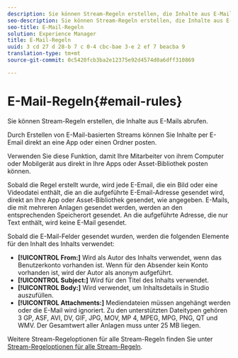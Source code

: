 ```yaml
---
description: Sie können Stream-Regeln erstellen, die Inhalte aus E-Mails abrufen.
seo-description: Sie können Stream-Regeln erstellen, die Inhalte aus E-Mails abrufen.
seo-title: E-Mail-Regeln
solution: Experience Manager
title: E-Mail-Regeln
uuid: 3 cd 27 d 28-b 7 c 0-4 cbc-bae 3-e 2 ef 7 beacba 9
translation-type: tm+mt
source-git-commit: 0c5420fcb3ba2e12375e92d4574d0a6dff310869

---
```



# E-Mail-Regeln{#email-rules}

Sie können Stream-Regeln erstellen, die Inhalte aus E-Mails abrufen.

Durch Erstellen von E-Mail-basierten Streams können Sie Inhalte per E-Email direkt an eine App oder einen Ordner posten.

Verwenden Sie diese Funktion, damit Ihre Mitarbeiter von ihrem Computer oder Mobilgerät aus direkt in Ihre Apps oder Asset-Bibliothek posten können.

Sobald die Regel erstellt wurde, wird jede E-Email, die ein Bild oder eine Videodatei enthält, die an die aufgeführte E-Email-Adresse gesendet wird, direkt an Ihre App oder Asset-Bibliothek gesendet, wie angegeben. E-Mails, die mit mehreren Anlagen gesendet werden, werden an den entsprechenden Speicherort gesendet. An die aufgeführte Adresse, die nur Text enthält, wird keine E-Mail gesendet.

Sobald die E-Mail-Felder gesendet wurden, werden die folgenden Elemente für den Inhalt des Inhalts verwendet:

* **[!UICONTROL From:]** Wird als Autor des Inhalts verwendet, wenn das Benutzerkonto vorhanden ist. Wenn für den Absender kein Konto vorhanden ist, wird der Autor als anonym aufgeführt.
* **[!UICONTROL Subject:]** Wird für den Titel des Inhalts verwendet.
* **[!UICONTROL Body:]** Wird verwendet, um Inhaltsdetails in Studio auszufüllen.
* **[!UICONTROL Attachments:]** Mediendateien müssen angehängt werden oder die E-Mail wird ignoriert. Zu den unterstützten Dateitypen gehören 3 GP, ASF, AVI, DV, GIF, JPG, MOV, MP 4, MPEG, MPG, PNG, QT und WMV. Der Gesamtwert aller Anlagen muss unter 25 MB liegen.

Weitere Stream-Regeloptionen für alle Stream-Regeln finden Sie unter [Stream-Regeloptionen für alle Stream-Regeln](../c-streams/c-stream-rule-options-for-all-stream-rules.md#c_stream_rule_options_for_all_stream_rules).
